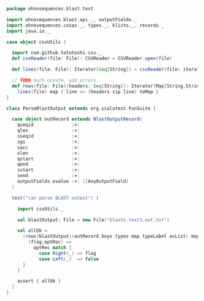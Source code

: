 
```scala
package ohnosequences.blast.test

import ohnosequences.blast.api._, outputFields._
import ohnosequences.cosas._, types._, klists._, records._
import java.io._

case object csvUtils {

  import com.github.tototoshi.csv._
  def csvReader(file: File): CSVReader = CSVReader.open(file)

  def lines(file: File): Iterator[Seq[String]] = csvReader(file) iterator

  // TODO much unsafe, add errors
  def rows(file: File)(headers: Seq[String]): Iterator[Map[String,String]] =
    lines(file) map { line => (headers zip line) toMap }
}

class ParseBlastOutput extends org.scalatest.FunSuite {

  case object outRecord extends BlastOutputRecord(
    qseqid              :×:
    qlen                :×:
    sseqid              :×:
    sgi                 :×:
    sacc                :×:
    slen                :×:
    qstart              :×:
    qend                :×:
    sstart              :×:
    send                :×:
    outputFields.evalue :×: |[AnyOutputField]
  )

  test("can parse BLAST output") {

    import csvUtils._

    val blastOutput: File = new File("blastn.test3.out.txt")

    val allOk =
      (rows(blastOutput)(outRecord.keys.types map typeLabel asList) map { row => outRecord.parse(row) }).foldLeft(true){
        (flag,optRec) =>
          optRec match {
            case Right(_) => flag
            case Left(_)  => false
      }
    }

    assert { allOk }
  }
}

```




[test/scala/CommandGeneration.scala]: CommandGeneration.scala.md
[test/scala/igblastnClonotypesOutput.scala]: igblastnClonotypesOutput.scala.md
[test/scala/OutputParsing.scala]: OutputParsing.scala.md
[test/scala/OutputFieldsSpecification.scala]: OutputFieldsSpecification.scala.md
[test/scala/igblastn.scala]: igblastn.scala.md
[main/scala/api/outputFields.scala]: ../../main/scala/api/outputFields.scala.md
[main/scala/api/options.scala]: ../../main/scala/api/options.scala.md
[main/scala/api/package.scala]: ../../main/scala/api/package.scala.md
[main/scala/api/expressions.scala]: ../../main/scala/api/expressions.scala.md
[main/scala/api/parse/igblastn.scala]: ../../main/scala/api/parse/igblastn.scala.md
[main/scala/api/commands/blastn.scala]: ../../main/scala/api/commands/blastn.scala.md
[main/scala/api/commands/blastp.scala]: ../../main/scala/api/commands/blastp.scala.md
[main/scala/api/commands/tblastx.scala]: ../../main/scala/api/commands/tblastx.scala.md
[main/scala/api/commands/tblastn.scala]: ../../main/scala/api/commands/tblastn.scala.md
[main/scala/api/commands/blastx.scala]: ../../main/scala/api/commands/blastx.scala.md
[main/scala/api/commands/makeblastdb.scala]: ../../main/scala/api/commands/makeblastdb.scala.md
[main/scala/api/commands/igblastn.scala]: ../../main/scala/api/commands/igblastn.scala.md